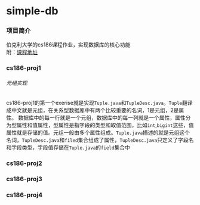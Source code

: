 # simple-db
### 项目简介
伯克利大学的cs186课程作业，实现数据库的核心功能  
附：[课程地址](https://sites.google.com/site/cs186fall2013/homeworks/project-1)
### cs186-proj1
###### 元组实现
cs186-proj1的第一个exerise就是实现`Tuple.java`和`TupleDesc.java`。`Tuple`翻译成中文就是元组，在关系型数据库中有两个比较重要的名词，1是元组，2是属性。  数据库中的每一行就是一个元组，数据库中的每一列就是一个属性，属性分为型属性和值属性，型属性是指字段的类型和取值范围，比如`int`,`bigint`这些，值属性就是存储的值。元组一般由多个属性组成。`Tuple.java`描述的就是元组这个名词，`TupleDesc.java`和`filed`集合组成了属性，`TupleDesc.java`只定义了字段名和字段类型，字段值存储在`Tuple.java`的`field`集合中
### cs186-proj2
### cs186-proj3
### cs186-proj4
